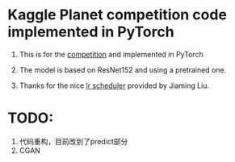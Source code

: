 # Kaggle Planet competition code implemented in PyTorch

1. This is for the [competition](https://www.kaggle.com/c/planet-understanding-the-amazon-from-space) and implemented
in PyTorch

2. The model is based on ResNet152 and using a pretrained one.

3. Thanks for the nice [lr scheduler](https://github.com/pytorch/pytorch/pull/1370) provided by Jiaming Liu.


# TODO:
1. 代码重构，目前改到了predict部分
2. CGAN